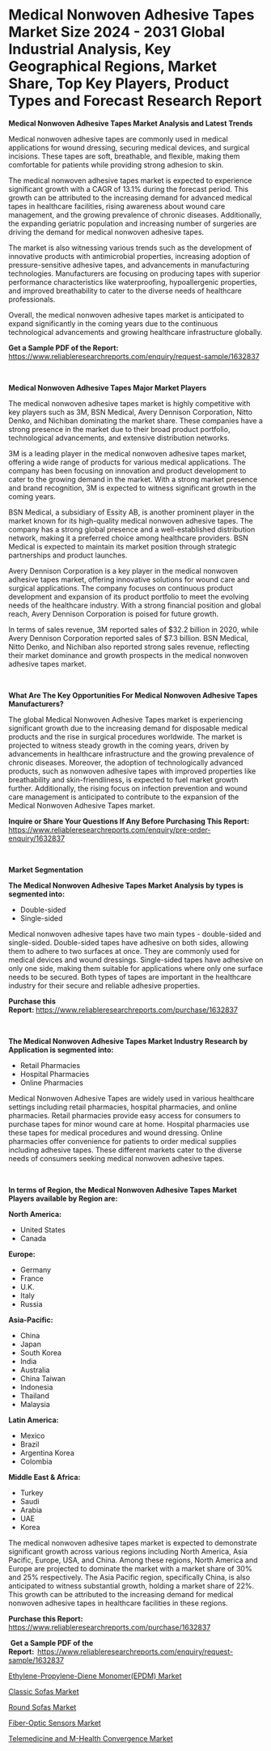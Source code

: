 <p><h1>Medical Nonwoven Adhesive Tapes Market Size 2024 - 2031 Global Industrial Analysis, Key Geographical Regions, Market Share, Top Key Players, Product Types and Forecast Research Report</h1></p><p><strong>Medical Nonwoven Adhesive Tapes Market Analysis and Latest Trends</strong></p>
<p><p>Medical nonwoven adhesive tapes are commonly used in medical applications for wound dressing, securing medical devices, and surgical incisions. These tapes are soft, breathable, and flexible, making them comfortable for patients while providing strong adhesion to skin.</p><p>The medical nonwoven adhesive tapes market is expected to experience significant growth with a CAGR of 13.1% during the forecast period. This growth can be attributed to the increasing demand for advanced medical tapes in healthcare facilities, rising awareness about wound care management, and the growing prevalence of chronic diseases. Additionally, the expanding geriatric population and increasing number of surgeries are driving the demand for medical nonwoven adhesive tapes.</p><p>The market is also witnessing various trends such as the development of innovative products with antimicrobial properties, increasing adoption of pressure-sensitive adhesive tapes, and advancements in manufacturing technologies. Manufacturers are focusing on producing tapes with superior performance characteristics like waterproofing, hypoallergenic properties, and improved breathability to cater to the diverse needs of healthcare professionals.</p><p>Overall, the medical nonwoven adhesive tapes market is anticipated to expand significantly in the coming years due to the continuous technological advancements and growing healthcare infrastructure globally.</p></p>
<p><strong>Get a Sample PDF of the Report:&nbsp;</strong> <a href="https://www.reliableresearchreports.com/enquiry/request-sample/1632837">https://www.reliableresearchreports.com/enquiry/request-sample/1632837</a></p>
<p>&nbsp;</p>
<p><strong>Medical Nonwoven Adhesive Tapes Major Market Players</strong></p>
<p><p>The medical nonwoven adhesive tapes market is highly competitive with key players such as 3M, BSN Medical, Avery Dennison Corporation, Nitto Denko, and Nichiban dominating the market share. These companies have a strong presence in the market due to their broad product portfolio, technological advancements, and extensive distribution networks.</p><p>3M is a leading player in the medical nonwoven adhesive tapes market, offering a wide range of products for various medical applications. The company has been focusing on innovation and product development to cater to the growing demand in the market. With a strong market presence and brand recognition, 3M is expected to witness significant growth in the coming years.</p><p>BSN Medical, a subsidiary of Essity AB, is another prominent player in the market known for its high-quality medical nonwoven adhesive tapes. The company has a strong global presence and a well-established distribution network, making it a preferred choice among healthcare providers. BSN Medical is expected to maintain its market position through strategic partnerships and product launches.</p><p>Avery Dennison Corporation is a key player in the medical nonwoven adhesive tapes market, offering innovative solutions for wound care and surgical applications. The company focuses on continuous product development and expansion of its product portfolio to meet the evolving needs of the healthcare industry. With a strong financial position and global reach, Avery Dennison Corporation is poised for future growth.</p><p>In terms of sales revenue, 3M reported sales of $32.2 billion in 2020, while Avery Dennison Corporation reported sales of $7.3 billion. BSN Medical, Nitto Denko, and Nichiban also reported strong sales revenue, reflecting their market dominance and growth prospects in the medical nonwoven adhesive tapes market.</p></p>
<p>&nbsp;</p>
<p><strong>What Are The Key Opportunities For Medical Nonwoven Adhesive Tapes Manufacturers?</strong></p>
<p><p>The global Medical Nonwoven Adhesive Tapes market is experiencing significant growth due to the increasing demand for disposable medical products and the rise in surgical procedures worldwide. The market is projected to witness steady growth in the coming years, driven by advancements in healthcare infrastructure and the growing prevalence of chronic diseases. Moreover, the adoption of technologically advanced products, such as nonwoven adhesive tapes with improved properties like breathability and skin-friendliness, is expected to fuel market growth further. Additionally, the rising focus on infection prevention and wound care management is anticipated to contribute to the expansion of the Medical Nonwoven Adhesive Tapes market.</p></p>
<p><strong>Inquire or Share Your Questions If Any Before Purchasing This Report:</strong> <a href="https://www.reliableresearchreports.com/enquiry/pre-order-enquiry/1632837">https://www.reliableresearchreports.com/enquiry/pre-order-enquiry/1632837</a></p>
<p>&nbsp;</p>
<p><strong>Market Segmentation</strong></p>
<p><strong>The Medical Nonwoven Adhesive Tapes Market Analysis by types is segmented into:</strong></p>
<p><ul><li>Double-sided</li><li>Single-sided</li></ul></p>
<p><p>Medical nonwoven adhesive tapes have two main types - double-sided and single-sided. Double-sided tapes have adhesive on both sides, allowing them to adhere to two surfaces at once. They are commonly used for medical devices and wound dressings. Single-sided tapes have adhesive on only one side, making them suitable for applications where only one surface needs to be secured. Both types of tapes are important in the healthcare industry for their secure and reliable adhesive properties.</p></p>
<p><strong>Purchase this Report:&nbsp;</strong><a href="https://www.reliableresearchreports.com/purchase/1632837">https://www.reliableresearchreports.com/purchase/1632837</a></p>
<p>&nbsp;</p>
<p><strong>The Medical Nonwoven Adhesive Tapes Market Industry Research by Application is segmented into:</strong></p>
<p><ul><li>Retail Pharmacies</li><li>Hospital Pharmacies</li><li>Online Pharmacies</li></ul></p>
<p><p>Medical Nonwoven Adhesive Tapes are widely used in various healthcare settings including retail pharmacies, hospital pharmacies, and online pharmacies. Retail pharmacies provide easy access for consumers to purchase tapes for minor wound care at home. Hospital pharmacies use these tapes for medical procedures and wound dressing. Online pharmacies offer convenience for patients to order medical supplies including adhesive tapes. These different markets cater to the diverse needs of consumers seeking medical nonwoven adhesive tapes.</p></p>
<p>&nbsp;</p>
<p><strong>In terms of Region, the Medical Nonwoven Adhesive Tapes Market Players available by Region are:</strong></p>
<p>
    <p> <strong> North America: </strong>
        <ul>
            <li>United States</li>
            <li>Canada</li>
        </ul>
        </p> 
    <p> <strong> Europe: </strong>
        <ul>
            <li>Germany</li>
            <li>France</li>
            <li>U.K.</li>
            <li>Italy</li>
            <li>Russia</li>
        </ul>
        </p> 
    <p> <strong> Asia-Pacific: </strong>
        <ul>
            <li>China</li>
            <li>Japan</li>
            <li>South Korea</li>
            <li>India</li>
            <li>Australia</li>
            <li>China Taiwan</li>
            <li>Indonesia</li>
            <li>Thailand</li>
            <li>Malaysia</li>
        </ul>
        </p> 
    <p> <strong> Latin America: </strong>
        <ul>
            <li>Mexico</li>
            <li>Brazil</li>
            <li>Argentina Korea</li>
            <li>Colombia</li>
        </ul>
        </p> 
    <p> <strong> Middle East & Africa: </strong>
        <ul>
            <li>Turkey</li>
            <li>Saudi</li>
            <li>Arabia</li>
            <li>UAE</li>
            <li>Korea</li>
        </ul>
    </p>
    </p>
<p><p>The medical nonwoven adhesive tapes market is expected to demonstrate significant growth across various regions including North America, Asia Pacific, Europe, USA, and China. Among these regions, North America and Europe are projected to dominate the market with a market share of 30% and 25% respectively. The Asia Pacific region, specifically China, is also anticipated to witness substantial growth, holding a market share of 22%. This growth can be attributed to the increasing demand for medical nonwoven adhesive tapes in healthcare facilities in these regions.</p></p>
<p><strong>Purchase this Report: </strong><a href="https://www.reliableresearchreports.com/purchase/1632837">https://www.reliableresearchreports.com/purchase/1632837</a></p>
<p>&nbsp;<strong>Get a Sample PDF of the Report:&nbsp;&nbsp;</strong><a href="https://www.reliableresearchreports.com/enquiry/request-sample/1632837">https://www.reliableresearchreports.com/enquiry/request-sample/1632837</a></p>
<p><strong></strong></p>
<p><p><a href="https://faithful-glue-af3.notion.site/Ethylene-Propylene-Diene-Monomer-EPDM-Market-Insights-Market-Players-and-Forecast-Till-2031-e7b37de2be0e4fa68299fb7f474a2f12">Ethylene-Propylene-Diene Monomer(EPDM) Market</a></p><p><a href="https://view.publitas.com/reportprime-1/global-classic-sofas-market-by-types-applications-and-major-players-with-regional-growth-rate-analysis-and-development-situation-from-2024-to-2031/">Classic Sofas Market</a></p><p><a href="https://view.publitas.com/reportprime-1/round-sofas-market-size-evaluating-its-market-trends-growth-and-projections-2024-2031/">Round Sofas Market</a></p><p><a href="https://chivalrous-flock-a86.notion.site/Fiber-Optic-Sensors-Market-Size-Growth-Outlook-from-2024-to-2031-projecting-at-Market-s-Trends-Ana-b4b3fef2f6bb498e94cf409e7938534b">Fiber-Optic Sensors Market</a></p><p><a href="https://angry-finch-aaf.notion.site/Insights-into-Telemedicine-and-M-Health-Convergence-Market-Size-Analysing-Market-Share-Trends-and-0fb6c624a2cd4b57b7342c22bd441a41">Telemedicine and M-Health Convergence Market</a></p></p>